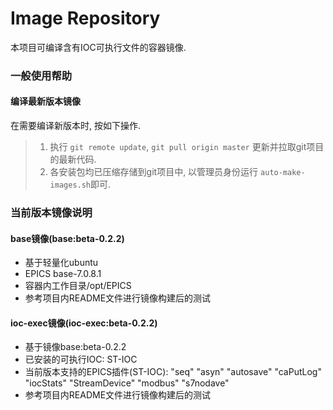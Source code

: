 # Image Repository

本项目可编译含有IOC可执行文件的容器镜像. 

### 一般使用帮助

#### 编译最新版本镜像

在需要编译新版本时, 按如下操作.
> 1. 执行 ```git remote update```, ```git pull origin master``` 更新并拉取git项目的最新代码.
> 2. 各安装包均已压缩存储到git项目中, 以管理员身份运行 ```auto-make-images.sh```即可.

### 当前版本镜像说明

#### base镜像(base:beta-0.2.2)

- 基于轻量化ubuntu
- EPICS base-7.0.8.1
- 容器内工作目录/opt/EPICS
- 参考项目内README文件进行镜像构建后的测试

#### ioc-exec镜像(ioc-exec:beta-0.2.2)

- 基于镜像base:beta-0.2.2
- 已安装的可执行IOC: ST-IOC
- 当前版本支持的EPICS插件(ST-IOC): "seq" "asyn" "autosave" "caPutLog" "iocStats" "StreamDevice" "modbus" "s7nodave"
- 参考项目内README文件进行镜像构建后的测试
